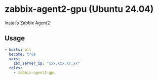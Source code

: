 # zabbix-agent2-gpu (Ubuntu 24.04)

Installs Zabbix Agent2

## Usage
```yaml
- hosts: all
  become: true
  vars:
    zbx_server_ip: "xxx.xxx.xx.xx"
  roles:
    - zabbix-agent2-gpu
